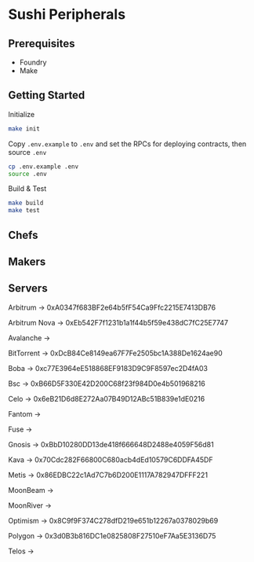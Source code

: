 # Sushi Peripherals

## Prerequisites

- Foundry
- Make

## Getting Started

Initialize

```sh
make init
```

Copy `.env.example` to `.env` and set the RPCs for deploying contracts, then source `.env`

```sh
cp .env.example .env
source .env
```

Build & Test

```sh
make build
make test
```

## Chefs

## Makers

## Servers

Arbitrum -> 0xA0347f683BF2e64b5fF54Ca9Ffc2215E7413DB76

Arbitrum Nova -> 0xEb542F7f1231b1a1f44b5f59e438dC7fC25E7747

Avalanche ->

BitTorrent -> 0xDcB84Ce8149ea67F7Fe2505bc1A388De1624ae90

Boba -> 0xc77E3964eE518868EF9183D9C9F8597ec2D4fA03

Bsc -> 0xB66D5F330E42D200C68f23f984D0e4b501968216

Celo -> 0x6eB21D6d8E272Aa07B49D12ABc51B839e1dE0216

Fantom ->

Fuse ->

Gnosis -> 0xBbD10280DD13de418f666648D2488e4059F56d81

Kava -> 0x70Cdc282F66800C680acb4dEd10579C6DDFA45DF

Metis -> 0x86EDBC22c1Ad7C7b6D200E1117A782947DFFF221

MoonBeam ->

MoonRiver ->

Optimism -> 0x8C9f9F374C278dfD219e651b12267a0378029b69

Polygon -> 0x3d0B3b816DC1e0825808F27510eF7Aa5E3136D75

Telos ->
